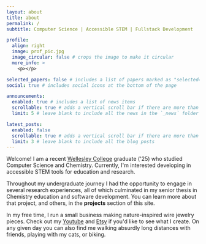 ```yaml
---
layout: about
title: about
permalink: /
subtitle: Computer Science | Accessible STEM | Fullstack Development

profile:
  align: right
  image: prof_pic.jpg
  image_circular: false # crops the image to make it circular
  more_info: >
    <p></p>

selected_papers: false # includes a list of papers marked as "selected={true}"
social: true # includes social icons at the bottom of the page

announcements:
  enabled: true # includes a list of news items
  scrollable: true # adds a vertical scroll bar if there are more than 3 news items
  limit: 5 # leave blank to include all the news in the `_news` folder

latest_posts:
  enabled: false
  scrollable: true # adds a vertical scroll bar if there are more than 3 new posts items
  limit: 3 # leave blank to include all the blog posts
---
```


Welcome! I am a recent <a href='https://www.wellesley.edu'>Wellesley College</a> graduate ('25) who studied Computer Science and Chemistry. Currently, I'm interested developing in accessible STEM tools for education and research.

Throughout my undergraduate journey I had the opportunity to engage in several research experiences, all of which culminated in my senior thesis in Chemistry education and software development. You can learn more about that project, and others, in the <b>projects</b> section of this site. 

In my free time, I run a small business making nature-inspired wire jewelry pieces. Check out my <a href='https://www.youtube.com/@itsawildmaya'>Youtube</a> and <a href='https://www.etsy.com/shop/madebymayajewelry'>Etsy</a> if you'd like to see what I create. On any given day you can also find me walking absurdly long distances with friends, playing with my cats, or biking.